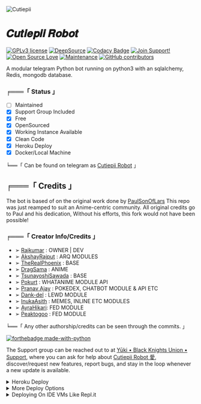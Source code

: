 ![Cutiepii](https://telegra.ph/file/64562fd8210d331c0fa7c.jpg)
# 𝑪𝒖𝒕𝒊𝒆𝒑𝒊𝒊 𝑹𝒐𝒃𝒐𝒕
[![GPLv3 license](https://img.shields.io/badge/License-GPLv3-blue.svg)](http://perso.crans.org/besson/LICENSE.html) [![DeepSource](https://static.deepsource.io/deepsource-badge-light-mini.svg)](https://deepsource.io/gh/Awesome-RJ/CutiepiiRobot/?ref=repository-badge)
[![Codacy Badge](https://app.codacy.com/project/badge/Grade/41ee9ac813a34042925a6b6fa92cf84e)](https://www.codacy.com?utm_source=github.com&amp;utm_medium=referral&amp;utm_content=AmaanAhmed/Lynda&amp;utm_campaign=Badge_Grade) [![Join Support!](https://img.shields.io/badge/Join%20Channel-!-red)](https://t.me/Black_Knights_Union_Support) [![Open Source Love](https://badges.frapsoft.com/os/v2/open-source.png?v=103)](https://github.com/ellerbrock/open-source-badges/) [![Maintenance](https://img.shields.io/badge/Maintained%3F-yes-green.svg)](https://GitHub.com/Naereen/StrapDown.js/graphs/commit-activity) [![GitHub contributors](https://img.shields.io/github/contributors/Naereen/StrapDown.js.svg)](https://GitHub.com/Awesome-RJ/CutiepiiRobot/graphs/contributors/)

A modular telegram Python bot running on python3 with an sqlalchemy, Redis, mongodb database.

###  ╒═══「 Status 」

+ [ ] Maintained
+ [x] Support Group Included
+ [x] Free
+ [x] OpenSourced
+ [x] Working Instance Available
+ [x] Clean Code
+ [x] Heroku Deploy
+ [x] Docker/Local Machine

╘══「 Can be found on telegram as [Cutiepii Robot](https://t.me/Cutiepii_Robot) 」

## ╒═══「 Credits 」
The bot is based of on the original work done by [PaulSonOfLars](https://github.com/PaulSonOfLars)
This repo was just reamped to suit an Anime-centric community. All original credits go to Paul and his dedication, Without his efforts, this fork would not have been possible!

### ╒═══「 Creator Info/Credits 」

+ ➢ [Rajkumar](https://github.com/Awesome-RJ) : OWNER | DEV
+ ➢ [AkshayRajput](https://github.com/TheHamkerCat) : ARQ MODULES
+ ➢ [TheRealPhoenix](https://github.com/rsktg) : BASE
+ ➢ [DragSama](https://github.com/DragSama) : ANIME
+ ➢ [TsunayoshiSawada](https://github.com/TsunayoshiSawada) : BASE
+ ➢ [Pokurt](https://github.com/pokurt) : WHATANIME MODULE API
+ ➢ [Pranav ⁪⁬⁮⁮⁮⁮Ajay](https://github.com/MoeZilla) : POKEDEX, CHATBOT MODULE & API ETC
+ ➢ [Dank-del](https://github.com/Dank-del) : LEWD MODULE
+ ➢ [InukaAsith](https://github.com/InukaAsith) : MEMES, INLINE ETC MODULES 
+ ➢ [AyraHikari](https://github.com/AyraHikari): FED MODULE
+ ➢ [Peaktogoo](https://github.com/peaktogoo) : FED MODULE

╘══「 Any other authorship/credits can be seen through the commits. 」

[![forthebadge made-with-python](http://ForTheBadge.com/images/badges/made-with-python.svg)](https://www.python.org/)

The Support group can be reached out to at [Yūki • Black Knights Union • Support](https://t.me/Black_Knights_Union_Support), where you can ask for help about [Cutiepii Robot 愛](https://t.me/Cutiepii_Robot), discover/request new features, report bugs, and stay in the loop whenever a new update is available. 

<details>
	<summary>Heroku Deploy</summary>
	<br>
	<b>
The Easiest Way to Deploy This Bot is Via Heroku.
		In Order To deploy, You Just Have Fill The Necessary Environment Variables and Done!</b>
	
  <h1>
    <p align="center">
        <a href="https://heroku.com/deploy?template=https://github.com/Asta-silva/CutiepiiRobot">
            <img src="https://www.herokucdn.com/deploy/button.svg" alt="Deploy">
        </a>
    </p>
</h1>

</details> 

<details>
    <summary>More Deploy Options</summary>
    <br>
    <p align="center">

    Deploying on Local Machine

</p>

```console
    ~$ git clone https://github.com/Awesome-RJ/CutiepiiRobot
    ~$ cd CutiepiiRobot
    ~$ cp sample_config.py config.py
```

Edit Config.py with your own Values

Start with ```python -m Cutiepii_Robot```

</details>    

<details>
     <summary>Deploying On IDE VMs Like Repl.it</summary>
       <br>
         <p align="left">
            <b> 

            Refer to Deploying On Local Machine.

 </b>
</p>
</details>

